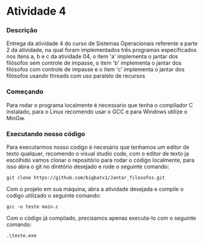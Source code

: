 # Atividade 4

### Descrição

Entrega da atividade 4 do curso de Sistemas Operacionais referente a parte 2 da atividade, na qual foram implementados três programas especificados nos itens a, b e c da atividade 04, o item 'a' implementa o jantar dos filósofos sem controle de impasse, o item 'b' implementa o jantar dos filósofos com controle de impasse e o item 'c' implementa o jantar dos filósofos usando threads com  uso paralelo de recursos

### Começando

Para rodar o programa localmente é necessario que tenha o compilador C instalado, para o Linux recomendo usar o GCC e para Windows utilize o MinGw.

### Executando nosso código

Para executarmos nosso codigo é necesário que tenhamos um editor de texto qualquer, recomendo o visual studio code, com o editor de texto ja escolhido vamos clonar o repositório para rodar o código localmente, para isso abra o git no diretório desejado e rode o seguinte comando:

```
git clone https://github.com/bigbatx1/Jantar_filosofos.git
```

Com o projeto em sua máquina, abra a atividade desejada e compile o codigo utilizado o seguinte comando:

```
gcc -o teste main.c
```

Com o código já compilado, precisamos apenas executa-lo com o seguinte comando:

```
.\teste.exe
```
